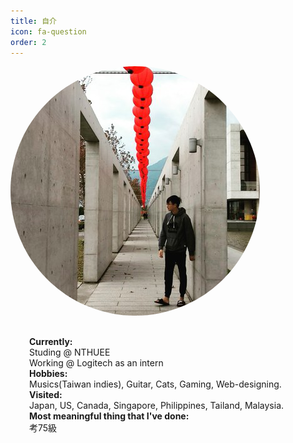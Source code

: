 ```yaml
---
title: 自介
icon: fa-question
order: 2
---
```


<script type="text/javascript" src="assets/js/gem-download-count.js" defer></script>

<div class="row">
  <div class="5u 12u$(mobile)">
    <div class="item" style="box-shadow: none;">
        <a  class="image fit">
        <img style="border-radius: 500px; max-height: 400px; max-width: 400px; margin: auto;" src="assets/images/avatar.jpg" alt="Logo of EashSheet" />
        </a>
    </div>
  </div>
  <div class="7u 12u$(mobile)">
    <div class="item" style="box-shadow: none;">
        <p style="text-align: left; padding: 30px; margin: 0px;">
          <b style="font-weight: bold;">Currently:</b><br>
          Studing @ NTHUEE<br>
          Working @ Logitech as an intern<br>
          <b style="font-weight: bold;">Hobbies:</b><br>
          Musics(Taiwan indies), Guitar, Cats, Gaming, Web-designing.<br>
          <b style="font-weight: bold;">Visited:</b><br>
          Japan, US, Canada, Singapore, Philippines, Tailand, Malaysia.<br>
          <b style="font-weight: bold;">Most meaningful thing that I've done:</b><br>
          考75級
          <br>
        </p>
    </div>
  </div>
</div>

<!-- Html Elements for Search
<div id="search-container">
    <span class="icon fa-search">搜尋文章</span>
    <input type="text" id="search-input" placeholder="" style="background: rgba(255,255,255,0.75); border-radius: 0.35em; box-shadow: inset 0 0.1em 0.1em 0 rgba(0,0,0,0.05); border: solid 1px rgba(0,0,0,0.15)">
    <ul id="results-container" style="padding-top: 20px; margin-bottom: 0px;"></ul>
</div>
        
<!-- Script pointing to search-script.js -->
<script src="assets\js\search.js" type="text/javascript"></script>
        
<!-- Configuration -->
<script>
    SimpleJekyllSearch({
        searchInput: document.getElementById('search-input'),
        resultsContainer: document.getElementById('results-container'),
        searchResultTemplate: '<li><div class="row" style="margin-top: 10px;"><div class="7u 12u$(mobile)" style="text-align: left;"><h4 style="display: inline;"><a href="{url}">[{category}] {title}</a></h4><p style="margin: 0px;display: inline;padding-left: 10px;">{date}</p></div><div class="5u 12u$(mobile)" style="text-align: left;"><p style="margin: 0px; padding-top: 5px;">{subtitle}</p></div></div></li>',
        json: 'search.json'
    })
</script> 